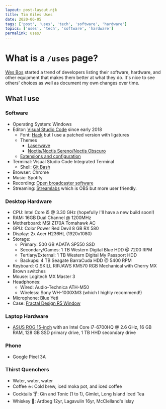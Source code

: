 ```yaml
---
layout: post-layout.njk
title: Tim Giles Uses
date: 2020-06-05
tags: ['post', 'uses', 'tech', 'software', 'hardware']
topics: ['uses', 'tech', 'software', 'hardware']
permalink: uses/
---
```


# What is a `/uses` page?

[Wes Bos](https://wesbos.com/uses) started a trend of developers listing their software, hardware, and other equipment that makes them better at what they do.
It's nice to see others' choices as well as document my own changes over time.

## What I use

### Software

* Operating System: Windows
* Editor: [Visual Studio Code](https://code.visualstudio.com/) since early 2018
  * Font: [Hack](https://sourcefoundry.org/hack/) but I use a patched version with ligatures
  * Themes
    * [Laserwave](https://github.com/Jaredk3nt/laserwave)
    * [Noctis/Noctis Sereno/Noctis Obscuro](https://github.com/liviuschera/noctis)
  * [Extensions and configuration](https://gist.github.com/TGiles/f739736e9610649e0318678c3cfa04a5)
* Terminal: Visual Studio Code Integrated Terminal
  * Shell: [Git Bash](https://gitforwindows.org/)
* Browser: Chrome
* Music: Spotify
* Recording: [Open broadcaster software](https://obsproject.com/)
* Streaming: [Streamlabs](https://streamlabs.com/) which is OBS but more user friendly.

### Desktop Hardware
* CPU: Intel Core i5 @ 3.30 GHz (hopefully I'll have a new build soon!)
* RAM: 16GB Dual Channel @ 1200MHz
* Motherboard: MSI Z170A Tomahawk AC
* GPU: Color Power Red Devil 8 GB RX 580
* Display: 2x Acer H236HL (1920x1080)
* Storage:
  * Primary: 500 GB ADATA SP550 SSD
  * Secondary/Games: 1 TB Western Digital Blue HDD @ 7200 RPM
  * Tertiary/External: 1 TB Western Digital My Passport HDD
  * Backups: 4 TB Seagate BarraCuda HDD @ 5400 RPM
* Keyboard: G.SKILL RIPJAWS KM570 RGB Mechanical with Cherry MX Brown switches
* Mouse: Logitech MX Master 3
* Headphones:
  * Wired: Audio-Technica ATH-M50
  * Wireless: Sony WH-1000XM3 (which I highly recommend!)
* Microphone: Blue Yeti
* Case: [Fractal Design R5 Window](https://www.fractal-design.com/products/cases/define/define-r5-window/black/)

### Laptop Hardware
* [ASUS ROG 15-inch](https://www.amazon.com/ASUS-GL552VW-DH74-15-Inch-Discrete-Metallic/dp/B015ZG997I) with an Intel Core i7-6700HQ @ 2.6 GHz, 16 GB RAM, 128 GB SSD primary drive, 1 TB HHD secondary drive
### Phone
* Google Pixel 3A

### Thirst Quenchers

* Water, water, water
* Coffee ☕: Cold brew, iced moka pot, and iced coffee
* Cocktails 🍸: Gin and Tonic (1 to 1), Gimlet, Long Island Iced Tea
* Whiskey 🥃: Ardbeg 12yr, Lagavulin 16yr, McClelland's Islay
